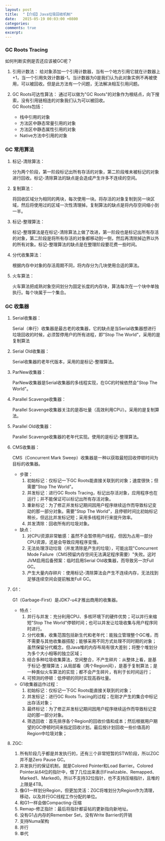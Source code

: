 ```yaml
---
layout: post
title:  "【介绍】Java垃圾回收机制"
date:   2015-05-19 00:03:00 +0800
categories: 
comments: true
excerpt: 
---
```

### GC Roots Tracing

如何判断实例是否还应该被GC呢？

1. 引用计数法：
   给对象添加一个引用计数器，当有一个地方引用它就在计数器上+1，当一个引用失效计数器-1。当计数器为0是我们认为此对象实例不再被使用，可以被回收。但是此方法有一个问题，无法解决相互引用问题。
   
2. GC Roots可达性算法：
   通过可以做为"GC Roots"的对象作为根结点，向下搜索，没有引用链相连的对象我们认为可以被回收。
   ​    
   GC Roots包括：
    - 栈中引用的对象
    - 方法区中静态常量引用的对象
    - 方法区中静态属性引用的对象
    - Native方法中引用的对象

### GC 常用算法

1. 标记-清除算法：

   分为两个阶段，第一阶段标记出所有存活的对象，第二阶段堆未被标记的对象进行回收。标记-清除算法的缺点是会造成产生许多不连续的空间。
   ​    

2. 复制算法：

   将回收区域分为相同的两块，每次使用一块。将存活的对象复制到另一块区域，然后将使用过的区域一次性清理掉。复制算法的缺点是将内存空间缩小到一半。

3. 标记-整理算法：

   标记-整理算法是在标记-清除算法上做了改进，第一阶段也是标记出所有存活的对象，第二阶段是将所有存活的对象都移动到一侧，然后再清除掉边界以外的所有对象。标记-整理算法的缺点是在整理阶段要花费一些时间。

4. 分代收集算法：

   根据内存中对象的存活周期不同，将内存分为几块使用合适的算法。

5. 火车算法：

   火车算法把成熟对象空间划分为固定长度的内存块，算法每次在一个块中单独执行。每个块属于一个集合。

### GC 收集器

1. Serial收集器：

   Serial（串行）收集器是最古老的收集器，它的缺点是当Serial收集器想进行垃圾回收的时候，必须暂停用户的所有进程，即"Stop The World"，采用的是复制算法   

2. Serial Old收集器：

   Serial收集器的老年代版本，采用的是标记-整理算法。

3. ParNew收集器：

   ParNew收集器是Serial收集器的多线程实现，在GC的时候依然会"Stop The World"。

4. Parallel Scavenge收集器：

   Parallel Scavenge收集器关注的是吞吐量（高效利用CPU）。采用的是复制算法。

5. Parallel Old收集器：

   Parallel Scavenge收集器的老年代实现。使用的是标记-整理算法。

6. CMS收集器：

   CMS（Concurrent Mark Sweep）收集器是一种以获取最短回收停顿时间为目标的收集器。

   - 步骤：
     1. 初始标记：仅标记一下GC Roots能直接关联到的对象；速度很快；但需要"Stop The World"。
     2. 并发标记：进行GC Roots Tracing，标记出存活对象，应用程序也在运行；并不能保证可以标记出所有存活对象。
     3. 重新标记：为了修正并发标记期间因用户程序继续运作而导致标记变动的那一部分对象。需要"Stop The World"，且停顿时间比初始标记稍长，但远比并发标记短；采用多线程并行来提升效率。
     4. 并发清除：回收所有的垃圾对象。
   - 缺点：
     1. 对CPU资源非常敏感：虽然不会暂停用户线程，但因为占用一部分CPU资源，还是会导致应用程序变慢。
     2. 无法处理浮动垃圾（并发清除是产生的垃圾），可能出现"Concurrent Mode Failure（CMS预留内存空间无法满足程序需要）"失败。这时JVM启用后备预案：临时启用Serial Old收集器，而导致另一次Full GC。
     3. 产生大量内存碎片：使用标记-清除算法会产生不连续内存，无法找到足够连续空间会提前触发Full GC。

7. G1：

   G1（Garbage-First）是JDK7-u4才推出商用的收集器。  

   - 特点：
     1. 并行与并发：充分利用CPU、多核环境下的硬件优势；可以并行来缩短"Stop The World"停顿时间；也可以并发让垃圾收集与用户程序同时进行。
     2. 分代收集，收集范围包括新生代和老年代：能独立管理整个GC堆，而不需要与其他收集器搭配；能够采用不同方式处理不同时期的对象；虽然保留分代概念，但Java堆的内存布局有很大差别；将整个堆划分为多个大小相等的独立区域；
     3. 结合多种垃圾收集算法，空间整合，不产生碎片：从整体上看，是基于标记-整理算法；从局部看（两个Region间），是基于复制算法；是一种类似火车算法的实现；都不会产生碎片，有利于长时间运行；
     4. 可预测的停顿：低停顿的同时实现高吞吐量。
   - G1收集器运作过程：
     1. 初始标记：仅标记一下GC Roots能直接关联到的对象；
     2. 并发标记：进行GC Roots Tracing的过程；在刚才产生的集合中标记出存活对象；
     3. 最终标记：为了修正并发标记期间因用户程序继续运作而导致标记变动的那一部分对象。
     4. 筛选回收：首先排序各个Region的回收价值和成本；然后根据用户期望的GC停顿时间来指定回收计划。最后按计划回收一些价值高的Region中垃圾对象；

8. ZGC:

   1. 所有阶段几乎都是并发执行的，还有三个非常短暂的STW阶段，所以ZGC并不是Zero Pause GC。
   2. 并发执行的保证机制，就是Colored Pointer和Load Barrier。Colored Pointer从64位的指针中，借了几位出来表示Finalizable、Remapped、Marked1、Marked0。所以不支持32位指针，也不支持压缩指针，且堆的上限是4TB。
   3. 像G1一样划分Region，但更加灵活：ZGC将堆划分为Region作为清理，移动，以及并行GC线程工作分配的单位。
   4. 和G1一样会做Compacting-压缩
   5. Remap-修正指针：最后将指针都妥帖的更新指向新地址。
   6. 没有G1占内存的Remember Set，没有Write Barrier的开销
   7. 支持Numa架构
   8. 并行
   9. 单代

